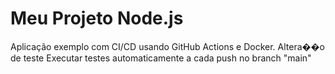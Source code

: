 # Meu Projeto Node.js

Aplicação exemplo com CI/CD usando GitHub Actions e Docker.
A l t e r a � � o   d e   t e s t e 
 
Executar testes automaticamente a cada push no branch "main"



